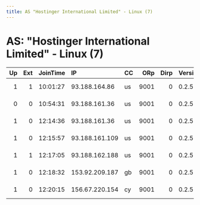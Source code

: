 ```yaml
---
title: AS "Hostinger International Limited" - Linux (7)
---
```


# AS: "Hostinger International Limited" - Linux (7)

|   Up |   Ext | JoinTime   | IP             | CC   |   ORp |   Dirp | Version   | Contact                   | Nickname      |   eFamMembers |
|-----:|------:|:-----------|:---------------|:-----|------:|-------:|:----------|:--------------------------|:--------------|--------------:|
|    1 |     1 | 10:01:27   | 93.188.164.86  | us   |  9001 |      0 | 0.2.5.16  | dalesolutions2016 at yaho | Quahog        |             1 |
|    0 |     0 | 10:54:31   | 93.188.161.36  | us   |  9001 |      0 | 0.2.5.16  | dalesolutions2016 at yaho | 1stAmmendment |             1 |
|    1 |     0 | 12:14:36   | 93.188.161.36  | us   |  9001 |      0 | 0.2.5.16  | dalesolutions2016 at yaho | 1stAmmendment |             1 |
|    1 |     0 | 12:15:57   | 93.188.161.109 | us   |  9001 |      0 | 0.2.5.16  | dalesolutions2016 at yaho | MisterPink    |             1 |
|    1 |     1 | 12:17:05   | 93.188.162.188 | us   |  9001 |      0 | 0.2.5.16  | dalesolutions2016 at yaho | Rocket        |             1 |
|    1 |     0 | 12:18:32   | 153.92.209.187 | gb   |  9001 |      0 | 0.2.5.16  | dalesolutions2016 at yaho | NCC1701D      |             1 |
|    1 |     0 | 12:20:15   | 156.67.220.154 | cy   |  9001 |      0 | 0.2.5.16  | dalesolutions2016 at yaho | Montauk       |             1 |
